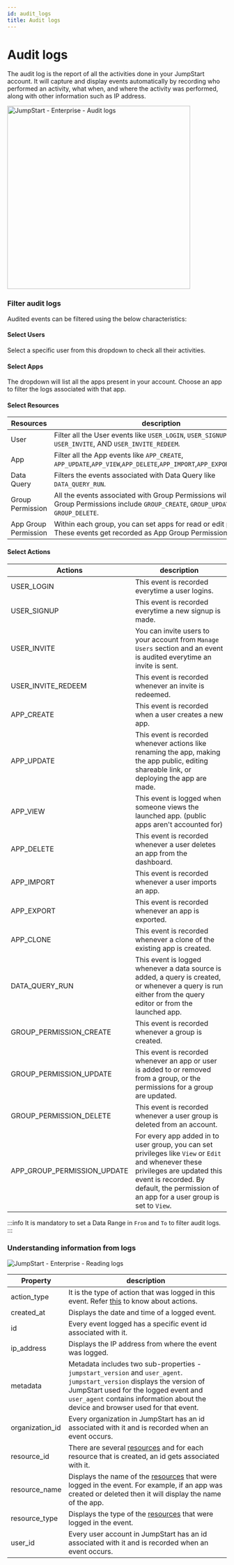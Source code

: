 ```yaml
---
id: audit_logs
title: Audit logs
---
```

# Audit logs

The audit log is the report of all the activities done in your JumpStart account. It will capture and display events automatically by recording who performed an activity, what when, and where the activity was performed, along with other information such as IP address.

<img class="screenshot-full" src="/img/enterprise/audit_logs/audit_logs.gif" alt="JumpStart - Enterprise - Audit logs" height="420"/>

### Filter audit logs

Audited events can be filtered using the below characteristics:

#### Select Users

Select a specific user from this dropdown to check all their activities. 

#### Select Apps

The dropdown will list all the apps present in your account. Choose an app to filter the logs associated with that app.

#### Select Resources

| Resources  | description |
| ----------- | ----------- |
| User | Filter all the User events like `USER_LOGIN`, `USER_SIGNUP`, `USER_INVITE`, AND `USER_INVITE_REDEEM`. |
| App | Filter all the App events like `APP_CREATE`, `APP_UPDATE`,`APP_VIEW`,`APP_DELETE`,`APP_IMPORT`,`APP_EXPORT`,`APP_CLONE`. |
| Data Query | Filters the events associated with Data Query like `DATA_QUERY_RUN`. |
| Group Permission | All the events associated with Group Permissions will be filtered. Group Permissions include `GROUP_CREATE`, `GROUP_UPDATE`, `GROUP_DELETE`. |
| App Group Permission | Within each group, you can set apps for read or edit privileges. These events get recorded as App Group Permissions. |

#### Select Actions

| Actions  | description |
| ----------- | ----------- |
| USER_LOGIN | This event is recorded everytime a user logins. |
| USER_SIGNUP | This event is recorded everytime a new signup is made. |
| USER_INVITE | You can invite users to your account from `Manage Users` section and an event is audited everytime an invite is sent. |
| USER_INVITE_REDEEM | This event is recorded whenever an invite is redeemed. |
| APP_CREATE | This event is recorded when a user creates a new app. |
| APP_UPDATE | This event is recorded whenever actions like renaming the app, making the app public, editing shareable link, or deploying the app are made. |
| APP_VIEW | This event is logged when someone views the launched app. (public apps aren't accounted for) |
| APP_DELETE | This event is recorded whenever a user deletes an app from the dashboard. |
| APP_IMPORT | This event is recorded whenever a user imports an app. |
| APP_EXPORT | This event is recorded whenever an app is exported. |
| APP_CLONE | This event is recorded whenever a clone of the existing app is created. |
| DATA_QUERY_RUN | This event is logged whenever a data source is added, a query is created, or whenever a query is run either from the query editor or from the launched app. |
| GROUP_PERMISSION_CREATE | This event is recorded whenever a group is created. |
| GROUP_PERMISSION_UPDATE | This event is recorded whenever an app or user is added to or removed from a group, or the permissions for a group are updated. |
| GROUP_PERMISSION_DELETE | This event is recorded whenever a user group is deleted from an account. |
| APP_GROUP_PERMISSION_UPDATE | For every app added in to user group, you can set privileges like `View` or `Edit` and whenever these privileges are updated this event is recorded. By default, the permission of an app for a user group is set to `View`. |

:::info
It is mandatory to set a Data Range in `From` and `To` to filter audit logs.
:::

### Understanding information from logs

<img class="screenshot-full" src="/img/enterprise/audit_logs/reading_logs.png" alt="JumpStart - Enterprise - Reading logs" />

| Property  | description |
| ----------- | ----------- |
| action_type | It is the type of action that was logged in this event. Refer [this](#select-actions) to know about actions. |
| created_at | Displays the date and time of a logged event.  |
| id | Every event logged has a specific event id associated with it. |
| ip_address | Displays the IP address from where the event was logged. |
| metadata | Metadata includes two sub-properties - `jumpstart_version` and `user_agent`. `jumpstart_version` displays the version of JumpStart used for the logged event and `user_agent` contains information about the device and browser used for that event. |
| organization_id | Every organization in JumpStart has an id associated with it and is recorded when an event occurs. |
| resource_id | There are several [resources](#select-resources) and for each resource that is created, an id gets associated with it.|
| resource_name | Displays the name of the [resources](#select-resources) that were logged in the event. For example, if an app was created or deleted then it will display the name of the app. |
| resource_type | Displays the type of the [resources](#select-resources) that were logged in the event. |
| user_id | Every user account in JumpStart has an id associated with it and is recorded when an event occurs. |
